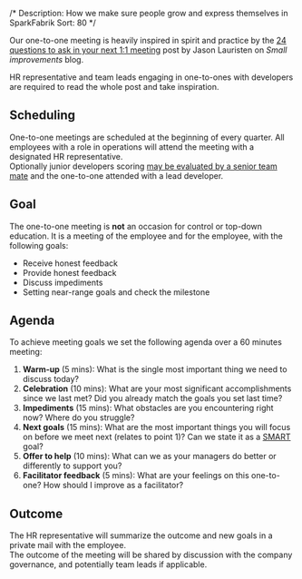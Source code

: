 /*
Description: How we make sure people grow and express themselves in SparkFabrik
Sort: 80
*/

Our one-to-one meeting is heavily inspired in spirit and practice by the [24 questions to ask in your next 1:1 meeting](https://www.small-improvements.com/blog/24-questions-ask-next-11-meeting/) post by Jason Lauristen on _Small improvements_ blog.

HR representative and team leads engaging in one-to-ones with developers are required to read the whole post and take inspiration.

## Scheduling

One-to-one meetings are scheduled at the beginning of every quarter. All employees with a role in operations will attend the meeting with a designated HR representative.  
Optionally junior developers scoring [may be evaluated by a senior team mate](/working-at-sparkfabrik/impact-scoring#how-scoring-happens) and the one-to-one attended with a lead developer.

## Goal

The one-to-one meeting is **not** an occasion for control or top-down education. It is a meeting of the employee and for the employee, with the following goals:

* Receive honest feedback
* Provide honest feedback
* Discuss impediments
* Setting near-range goals and check the milestone

## Agenda

To achieve meeting goals we set the following agenda over a 60 minutes meeting:

1. **Warm-up** (5 mins): What is the single most important thing we need to discuss today?
2. **Celebration** (10 mins): What are your most significant accomplishments since we last met? Did you already match the goals you set last time?
3. **Impediments** (15 mins): What obstacles are you encountering right now? Where do you struggle?
4. **Next goals** (15 mins): What are the most important things you will focus on before we meet next (relates to point 1)? Can we state it as a [SMART](https://en.wikipedia.org/wiki/SMART_criteria) goal?
5. **Offer to help** (10 mins): What can we as your managers do better or differently to support you?
6. **Facilitator feedback** (5 mins): What are your feelings on this one-to-one? How should I improve as a facilitator?

## Outcome

The HR representative will summarize the outcome and new goals in a private mail with the employee.  
The outcome of the meeting will be shared by discussion with the company governance, and potentially team leads if applicable.